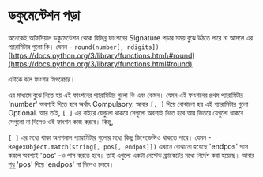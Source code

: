 # ডকুমেন্টেশন পড়া

অনেকেই অফিসিয়াল ডকুমেন্টেশন থেকে বিভিন্ন ফাংশনের Signature পড়ার সময় বুঝে উঠতে পারে না আসলে এর প্যারামিটার গুলো কি। যেমন - `round(number[, ndigits])` [https://docs.python.org/3/library/functions.html\#round](https://docs.python.org/3/library/functions.html#round)

এটাকে বলে ফাংশন সিগনেচার।

এর মাধ্যমে বুঝে নিতে হয় এই ফাংশনের প্যারামিটার গুলো কি এবং কেমন। যেমন এই ফাংশনের প্রথম প্যারামিটার 'number' অবশ্যই দিতে হবে অর্থাৎ Compulsory. আবার `[, ]` দিয়ে বোঝানো হয় এই প্যারামিটার গুলো Optional. আর তাই, `[ ]` এর বাইরে যেগুলো থাকবে সেগুলো অবশ্যই দিতে হবে আর ভিতরে যেগুলো থাকবে সেগুলো না দিলেও ওই ফাংশন কাজ করবে। কিন্তু,

`[ ]` এর মধ্যে থাকা অপশনাল প্যারামিটার গুলোর মধ্যে কিছু ডিপেন্ডেন্সিও থাকতে পারে। যেমন - `RegexObject.match(string[, pos[, endpos]])` এখানে বোঝানো হয়েছে 'endpos' পাস করলে অবশ্যই 'pos' -ও পাস করতে হবে। তাই এগুলো একটা নেস্টেড ব্র্যাকেটের মধ্যে নির্দেশ করা হয়েছে। আবার শুধু 'pos' দিয়ে 'endpos' না দিলেও চলবে।

